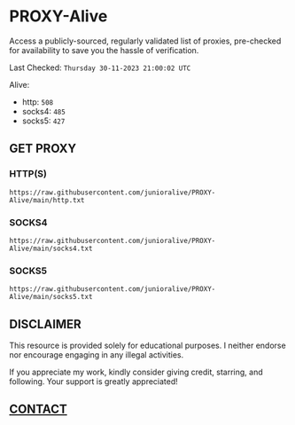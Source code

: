# PROXY-Alive

Access a publicly-sourced, regularly validated list of proxies, pre-checked for availability to save you the hassle of verification.

Last Checked: `Thursday 30-11-2023 21:00:02 UTC`

Alive:
- http: `508`
- socks4: `485`
- socks5: `427`

## GET PROXY

### HTTP(S)

```https://raw.githubusercontent.com/junioralive/PROXY-Alive/main/http.txt```

### SOCKS4

```https://raw.githubusercontent.com/junioralive/PROXY-Alive/main/socks4.txt```

### SOCKS5

```https://raw.githubusercontent.com/junioralive/PROXY-Alive/main/socks5.txt```

## DISCLAIMER

This resource is provided solely for educational purposes. I neither endorse nor encourage engaging in any illegal activities.

If you appreciate my work, kindly consider giving credit, starring, and following. Your support is greatly appreciated! 

## [CONTACT](https://t.me/TheJuniorAlive)
